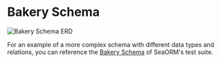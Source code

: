# Bakery Schema

![Bakery Schema ERD](https://raw.githubusercontent.com/SeaQL/sea-orm/master/tests/common/bakery_chain/bakery_chain_erd.svg)

For an example of a more complex schema with different data types and relations, you can reference the [Bakery Schema](https://github.com/SeaQL/sea-orm/tree/master/tests/common/bakery_chain) of SeaORM's test suite.